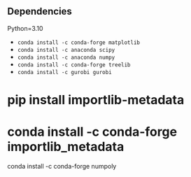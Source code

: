 ## Dependencies

Python=3.10

- `conda install -c conda-forge matplotlib`
- `conda install -c anaconda scipy`
- `conda install -c anaconda numpy`
- `conda install -c conda-forge treelib`
- `conda install -c gurobi gurobi`

# pip install importlib-metadata

# conda install -c conda-forge importlib_metadata

conda install -c conda-forge numpoly
